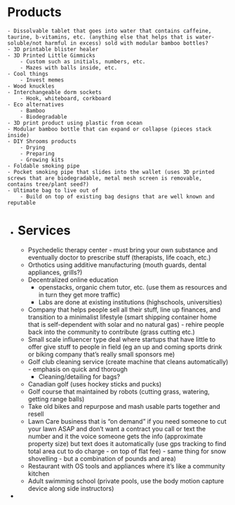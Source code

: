 # Products
	- Dissolvable tablet that goes into water that contains caffeine, taurine, b-vitamins, etc. (anything else that helps that is water-soluble/not harmful in excess) sold with modular bamboo bottles?
	- 3D printable blister healer
	- 3D Printed Little Gimmicks
		- Custom such as initials, numbers, etc.
		- Mazes with balls inside, etc.
	- Cool things
		- Invest memes
	- Wood knuckles
	- Interchangeable dorm sockets
		- Hook, whiteboard, corkboard
	- Eco alternatives
		- Bamboo
		- Biodegradable
	- 3D print product using plastic from ocean
	- Modular bamboo bottle that can expand or collapse (pieces stack inside)
	- DIY Shrooms products
		- Drying
		- Preparing
		- Growing kits
	- Foldable smoking pipe
	- Pocket smoking pipe that slides into the wallet (uses 3D printed screws that are biodegradable, metal mesh screen is removable, contains tree/plant seed?)
	- Ultimate bag to live out of
		- Build on top of existing bag designs that are well known and reputable
- # Services
	- Psychedelic therapy center - must bring your own substance and eventually doctor to prescribe stuff (therapists, life coach, etc.)
	- Orthotics using additive manufacturing (mouth guards, dental appliances, grills?)
	- Decentralized online education
		- openstacks, organic chem tutor, etc. (use them as resources and in turn they get more traffic)
		- Labs are done at existing institutions (highschools, universities)
	- Company that helps people sell all their stuff, line up finances, and transition to a minimalist lifestyle (smart shipping container home that is self-dependent with solar and no natural gas) - rehire people back into the community to contribute (grass cutting etc.)
	- Small scale influencer type deal where startups that have little to offer give stuff to people in field (eg an up and coming sports drink or biking company that’s really small sponsors me)
	- Golf club cleaning service (create machine that cleans automatically) - emphasis on quick and thorough
		- Cleaning/detailing for bags?
	- Canadian golf (uses hockey sticks and pucks)
	- Golf course that maintained by robots (cutting grass, watering, getting range balls)
	- Take old bikes and repurpose and mash usable parts together and resell
	- Lawn Care business that is “on demand” if you need someone to cut your lawn ASAP and don’t want a contract you call or text the number and it the voice someone gets the info (approximate property size) but text does it automatically (use gps tracking to find total area cut to do charge - on top of flat fee) - same thing for snow shovelling - but a combination of pounds and area)
	- Restaurant with OS tools and appliances where it’s like a community kitchen
	- Adult swimming school (private pools, use the body motion capture device along side instructors)
-